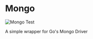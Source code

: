 # Mongo

![Mongo Test](https://github.com/akshaybabloo/mongo/workflows/Mongo%20Test/badge.svg)

A simple wrapper for Go's Mongo Driver
